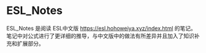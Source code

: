 # ESL_Notes
ESL_Notes 是阅读 ESL中文版 https://esl.hohoweiya.xyz/index.html 的笔记。笔记中对公式进行了更详细的推导，与中文版中的做法有所差异并且加入了知识补充和扩展部分。
